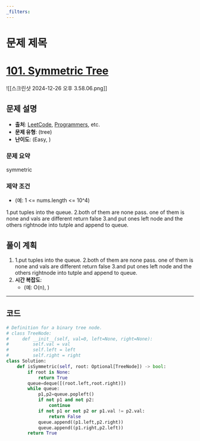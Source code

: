 ```yaml
---
_filters:
---
```


# 문제 제목
# [101. Symmetric Tree](https://leetcode.com/problems/symmetric-tree/)
![[스크린샷 2024-12-26 오후 3.58.06.png]]

## 문제 설명
- **출처**: [LeetCode](https://leetcode.com), [Programmers](https://programmers.co.kr), etc.
- **문제 유형**: (tree)
- **난이도**: (Easy, )


### 문제 요약
symmetric

### 제약 조건
- (예: 1 <= nums.length <= 10^4)

1.put tuples into the queue.
2.both of them are none pass. one of them is none and vals are different return false
3.and put ones left node and the others rightnode into tutple and append to queue. 

## 풀이 계획
1. 1.put tuples into the queue.
	2.both of them are none pass. one of them is none and vals are different return false
	3.and put ones left node and the others rightnode into tutple and append to queue. 
1. **시간 복잡도**:
   - (예: O(n), )

---

## 코드
```python
# Definition for a binary tree node.
# class TreeNode:
#     def __init__(self, val=0, left=None, right=None):
#         self.val = val
#         self.left = left
#         self.right = right
class Solution:
    def isSymmetric(self, root: Optional[TreeNode]) -> bool:
        if root is None:
            return True
        queue=deque([(root.left,root.right)])
        while queue:
            p1,p2=queue.popleft()
            if not p1 and not p2:
                continue
            if not p1 or not p2 or p1.val != p2.val:
                return False
            queue.append((p1.left,p2.right))
            queue.append((p1.right,p2.left))
        return True
        

            

